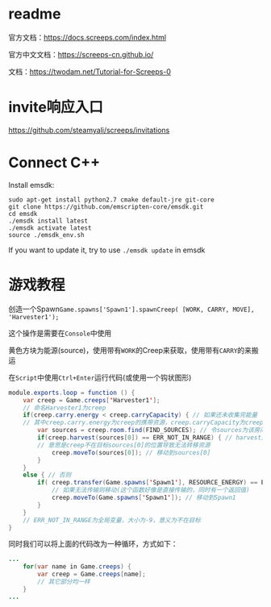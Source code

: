 # readme

官方文档：https://docs.screeps.com/index.html

官方中文文档：https://screeps-cn.github.io/

文档：https://twodam.net/Tutorial-for-Screeps-0

# invite响应入口

https://github.com/steamyali/screeps/invitations

# Connect C++

Install emsdk:
```
sudo apt-get install python2.7 cmake default-jre git-core
git clone https://github.com/emscripten-core/emsdk.git
cd emsdk
./emsdk install latest
./emsdk activate latest
source ./emsdk_env.sh
```

If you want to update it, try to use `./emsdk update` in emsdk

# 游戏教程

创造一个Spawn`Game.spawns['Spawn1'].spawnCreep( [WORK, CARRY, MOVE], 'Harvester1');`

这个操作是需要在`Console`中使用

黄色方块为能源(source)，使用带有`WORK`的Creep来获取，使用带有`CARRY`的来搬运

在`Script`中使用`Ctrl+Enter`运行代码(或使用一个钩状图形)

```java
module.exports.loop = function () {
    var creep = Game.creeps['Harvester1'];
    // 命名Harvester1为creep
    if(creep.carry.energy < creep.carryCapacity) { // 如果还未收集完能量
    // 其中creep.carry.energy为creep的携带资源，creep.carryCapacity为creep的携带资源总量
        var sources = creep.room.find(FIND_SOURCES); // 令sources为该房间可以找到的所有能源，是一个数组
        if(creep.harvest(sources[0]) == ERR_NOT_IN_RANGE) { // harvest是转移资源
        // 意思是creep不在目标sources[0]的位置导致无法转移资源
            creep.moveTo(sources[0]); // 移动到sources[0]
        }
    }
    else { // 否则
        if( creep.transfer(Game.spawns['Spawn1'], RESOURCE_ENERGY) == ERR_NOT_IN_RANGE ) {
            // 如果无法传输则移动(这个函数好像是直接传输的，同时有一个返回值)
            creep.moveTo(Game.spawns['Spawn1']); // 移动到Spawn1
        }
    }
    // ERR_NOT_IN_RANGE为全局变量，大小为-9，意义为不在目标
}
```

同时我们可以将上面的代码改为一种循环，方式如下：

```java
...
    for(var name in Game.creeps) {
        var creep = Game.creeps[name];
        // 其它部分均一样
    }
...
```
